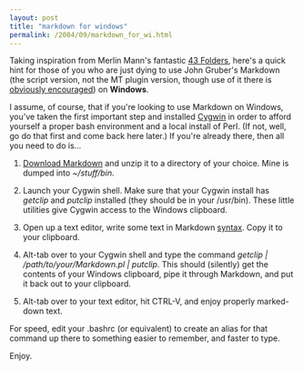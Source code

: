 ```yaml
---
layout: post
title: "markdown for windows"
permalink: /2004/09/markdown_for_wi.html
---
```


<p>Taking inspiration from Merlin Mann's fantastic <a href="http://merlin.blogs.com/43folders/" title="A bunch of tricks, hacks &amp; other cool stuff.">43 Folders</a>, here's a quick hint for those of you who are just dying to use John Gruber's Markdown (the script version, not the MT plugin version, though use of it there is <a href="http://www.movabletype.org/developers_contest_plugin_pack_2004.shtml">obviously encouraged</a>) on <strong>Windows</strong>.</p>

<p>I assume, of course, that if you're looking to use Markdown on Windows, you've  taken the first important step and installed <a href="http://www.cygwin.com/">Cygwin</a> in order to afford yourself a proper bash environment and a local install of Perl.  (If not, well, go do that first and come back here later.)  If you're already there, then all you need to do is...</p>

<ol>
<li><p><a href="http://daringfireball.net/projects/markdown/">Download Markdown</a> and unzip it to a directory of your choice.  Mine is dumped into <em>~/stuff/bin</em>.</p></li>
<li><p>Launch your Cygwin shell.  Make sure that your Cygwin install has <em>getclip</em> and <em>putclip</em> installed (they should be in your /usr/bin).  These little utilities give Cygwin access to the Windows clipboard.</p></li>
<li><p>Open up a text editor, write some text in Markdown <a href="http://daringfireball.net/projects/markdown/syntax">syntax</a>.  Copy it to your clipboard.</p></li>
<li><p>Alt-tab over to your Cygwin shell and type the command <em>getclip | /path/to/your/Markdown.pl | putclip</em>.  This should (silently) get the contents of your Windows clipboard, pipe it through Markdown, and put it back out to your clipboard.</p></li>
<li><p>Alt-tab over to your text editor, hit CTRL-V, and enjoy properly marked-down text.</p></li>
</ol>

<p>For speed, edit your .bashrc (or equivalent) to create an alias for that command up there to something easier to remember, and faster to type.</p>

<p>Enjoy.</p>


